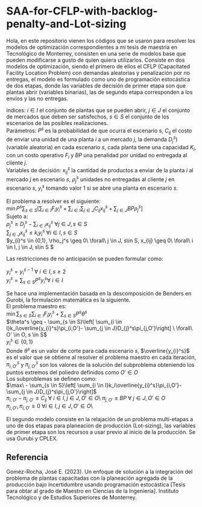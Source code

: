 # SAA-for-CFLP-with-backlog-penalty-and-Lot-sizing
Hola, en este repositorio vienen los códigos que se usaron para resolver los modelos 
de optimización correspondientes a mi tesis de maestría en Tecnológico de Monterrey,
consisten en una serie de modelos base que pueden modificarse a gusto de quien 
quiera utilizarlos.
Consiste en dos modelos de optimización, siendo el primero de ellos el CFLP (Capacitated
Facility Location Problem) con demandas aleatorias y penalización por no entregas, el
modelo es formulado como uno de programación estocástica de dos etapas, donde las 
variables de decisión de primer etapa son que plantas abrir (variables binarias), las 
de segundo etapa corresponden a los envíos y las no entregas.

índices:  $i \in I$ el conjunto de plantas que se pueden abrir, $j \in J$ el conjunto de mercados que deben ser satisfechos, $s \in S$ el conjunto de los escenarios de las posibles realizaciones.\
 Parámetros: $P^s$ es la probabilidad de que ocurra el escenario $s$, $C_{ij}$ el costo de enviar una unidad de una planta $i$ a un mercado $j$, la demanda $D_{j}^s)$  (variable aleatoria) en cada escenario $s$, cada planta tiene una capacidad $K_i$, con un costo operativo $F_i$ y $BP$ una penalidad por unidad no entregada al cliente $j$.\
Variables de decisión: $x_{ij}^s$ la cantidad de productos a enviar de la planta $i$ al mercado $j$ en escenario $s$, $\rho_j^s$ unidades no entregadas al cliente $j$ en escenario $s$, $y_{i}^s$ tomando valor 1 si se abre una planta en escenario $s$.


El problema a resolver es el siguiente:\
$\min P^s\sum_{s \in S}\left[ \sum_{i \in I}F_iy_{i}^s + \sum_{i \in  I}\sum_{j \in J}C_{ij}x_{ij}^s+ \sum_{j \in J}BP\rho_j^s\right]$\
Sujeto a:\
$\rho_j^s \geq D_{j}^s- \sum_{i \in I}x_{ij}^s \ \forall j \in J, s\in S$\
$\sum_{j \in J}x_{ij}^s\leq k_iy_{i}^s \ \forall i \in I, s\in S$\
$y_{i}^s \in \{0,1\}, \rho_j^s \geq 0\ \forall\  j \in J, s\in S, x_{ij} \geq 0\ \forall\ i \in I, j \in J, s\in S $

Las restricciones de no anticipación se pueden formular como:

$y_{i}^s = y_{i}^{s-1}\ ∀\ i \in I, s \geq 2$\
$y_{i}^s = \sum_{s \in S}P^sy_{i}^s ∀\ i \in I$

Se hace una implementación basada en la descomposición de Benders en Gurobi, la formulación matemática es la siguiente.\
El problema maestro es:\
$\min \sum_{s \in S}\sum_{i \in I}F_iy_{i}^s+\sum_{s \in S}P^s\theta^s$\
$\theta^s \geq - \sum_{s \in  S}\left[ \sum_{i \in I}k_i\overline{y_{i}^s}\pi_{i,O'}- \sum_{j \in J}D_{j}^s\pi_{j,O'}\right] \ \forall\ O' \in O, s \in S$\
$y_{i}^s \in \{0,1\}$\
Donde $\theta^s$ es un valor de corte para cada escenario $s$, $\overline{y_{i}^s}$ es el valor que se obtiene al resolver el problema maestro en cada iteración, $\pi_{i,O'}^s$ y $\pi_{j,O'}^s$ son los valores de la solución del subproblema obteniendo los puntos extremos del poliedro definidos como $O' \in O$\
Los subproblemas se definen como:\
    $\max\ - \sum_{s \in  S}\left[ \sum_{i \in I}k_i\overline{y_{i}^s}\pi_{i,O'}- \sum_{j \in J}D_{j}^s\pi_{j,O'}\right]$\
    $\pi_{i,O'}-\pi_{j,O'} \leq C_{ij} \ \forall\ i \in I, j \in J, O' \in O$\ 
    $\pi_{j,O'} \leq BP \ \forall\ j \in J, O' \in O$\
    $\pi_{j,O'}, \pi_{i,O'} \geq 0 \ \forall i \in I, j \in J, O' \in O$\ 


El segundo modelo consiste en la relajación de un problema multi-etapas a uno de dos
etapas para planeación de producción (Lot-sizing), las variables de primer etapa son los recursos a
usar previo al inicio de la producción.
Se usa Gurubi y CPLEX.



## Referencia
Goméz-Rocha, José E. (2023). Un enfoque de solución a la integración del problema de plantas capacitadas con la planeación agregada de la producción bajo incertidumbre usando programación estocástica [Tesis para obtar al grado de Maestro en Ciencias de la Ingeniería]. Instituto Tecnológico y de Estudios Superiores de Monterrey.
